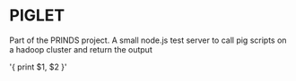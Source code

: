 PIGLET
=====

Part of the PRINDS project. A small node.js test server to call pig scripts on a hadoop cluster and return the output

'{ print $1, $2 }'
